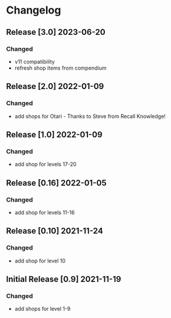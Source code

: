 # Changelog

## Release [3.0] 2023-06-20

### Changed

- v11 compatibility
- refresh shop items from compendium

## Release [2.0] 2022-01-09

### Changed

- add shops for Otari - Thanks to Steve from Recall Knowledge!

## Release [1.0] 2022-01-09

### Changed

- add shop for levels 17-20

## Release [0.16] 2022-01-05

### Changed

- add shop for levels 11-16

## Release [0.10] 2021-11-24

### Changed

- add shop for level 10

## Initial Release [0.9] 2021-11-19

### Changed

- add shops for level 1-9